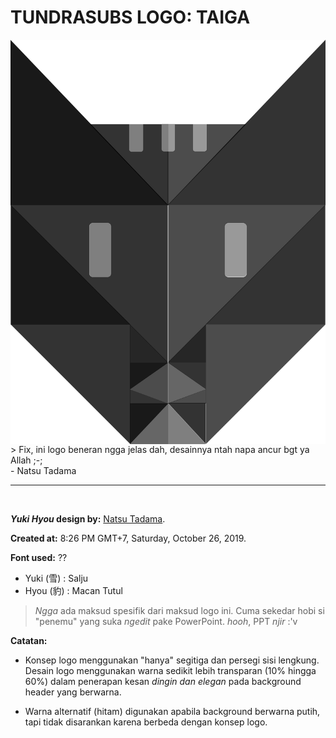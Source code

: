 <h1>TUNDRASUBS LOGO: TAIGA</h1>
<img align="left" src="dark/mega-size.png" heigth="100">
> Fix, ini logo beneran ngga jelas dah, desainnya ntah napa ancur bgt ya Allah ;-; <br />- Natsu Tadama

<hr />
<br />

<strong><i>Yuki Hyou</i> design by:</strong> <a href="https://github.com/nattadasu">Natsu Tadama</a>.

<strong>Created at:</strong> 8:26 PM GMT+7, Saturday, October 26, 2019.

<strong>Font used:</strong> ??

<ul>
<li>Yuki (雪) : Salju</li>
<li>Hyou (豹) : Macan Tutul</li>
</ul>

> *Ngga* ada maksud spesifik dari maksud logo ini. Cuma sekedar hobi si "penemu" yang suka *ngedit* pake PowerPoint. *hooh*, PPT *njir* :'v

**Catatan:**
* Konsep logo menggunakan "hanya" segitiga dan persegi sisi lengkung. Desain logo menggunakan warna sedikit lebih transparan (10% hingga 60%) dalam penerapan kesan *dingin dan elegan* pada background header yang berwarna.

* Warna alternatif (hitam) digunakan apabila background berwarna putih, tapi tidak disarankan karena berbeda dengan konsep logo.